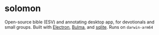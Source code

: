 # solomon

Open-source bible (ESV) and annotating desktop app, for devotionals and small groups. Built with [Electron](https://www.electronjs.org/), [Bulma](https://bulma.io/), and [sqlite](https://www.sqlite.org/). Runs on `darwin-arm64`
